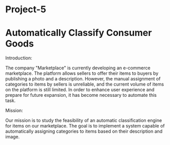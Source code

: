 # Project-5

# Automatically Classify Consumer Goods

Introduction:

The company "Marketplace" is currently developing an e-commerce marketplace. The platform allows sellers to offer their items to buyers by publishing a photo and a description. However, the manual assignment of categories to items by sellers is unreliable, and the current volume of items on the platform is still limited. In order to enhance user experience and prepare for future expansion, it has become necessary to automate this task.

Mission:

Our mission is to study the feasibility of an automatic classification engine for items on our marketplace. The goal is to implement a system capable of automatically assigning categories to items based on their description and image.
